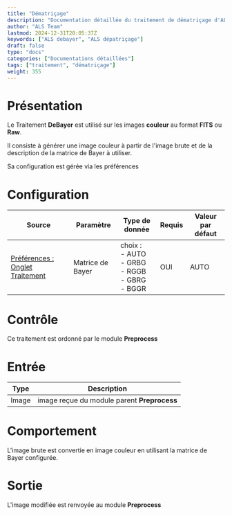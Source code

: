```yaml
---
title: "Dématriçage"
description: "Documentation détaillée du traitement de dématriçage d'ALS"
author: "ALS Team"
lastmod: 2024-12-31T20:05:37Z
keywords: ["ALS debayer", "ALS dépatriçage"]
draft: false
type: "docs"
categories: ["Documentations détaillées"] 
tags: ["traitement", "dématriçage"]
weight: 355
---
```


# Présentation

Le Traitement **DeBayer** est utilisé sur les images **couleur** au format **FITS** ou **Raw**.

Il consiste à générer une image couleur à partir de l'image brute et de la description de la matrice de Bayer
à utiliser.

Sa configuration est gérée via les préférences

# Configuration

| Source                                 | Paramètre                | Type de donnée           | Requis | Valeur par défaut |
|----------------------------------------|--------------------------|---------------------------| ------- | --------------- |
| [Préférences : Onglet Traitement](../../../userguide/preferences/processing/#debayer) | Matrice de Bayer | choix :<br>- AUTO<br>- GRBG<br>- RGGB<br>- GBRG<br>- BGGR | OUI     | AUTO              |


# Contrôle

Ce traitement est ordonné par le module **Preprocess**

# Entrée

| Type  | Description                                  |
|-------|----------------------------------------------|
| Image | image reçue du module parent **Preprocess** |


# Comportement

L'image brute est convertie en image couleur en utilisant la matrice de Bayer configurée.

# Sortie

L'image modifiée est renvoyée au module **Preprocess**
